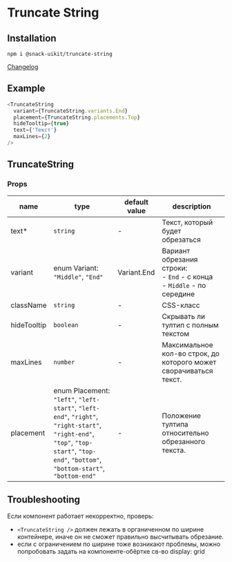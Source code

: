 # Truncate String

## Installation
`npm i @snack-uikit/truncate-string`

[Changelog](./CHANGELOG.md)

## Example 

```typescript jsx
<TruncateString
  variant={TruncateString.variants.End}
  placement={TruncateString.placements.Top}
  hideTooltip={true}
  text={'Текст'}
  maxLines={2}
/>
```

[//]: DOCUMENTATION_SECTION_START
[//]: THIS_SECTION_IS_AUTOGENERATED_PLEASE_DONT_EDIT_IT
## TruncateString
### Props
| name | type | default value | description |
|------|------|---------------|-------------|
| text* | `string` | - | Текст, который будет обрезаться |
| variant | enum Variant: `"Middle"`, `"End"` | Variant.End | Вариант обрезания строки: <br> - `End` - с конца <br> - `Middle` - по середине |
| className | `string` | - | CSS-класс |
| hideTooltip | `boolean` | - | Скрывать ли тултип с полным текстом |
| maxLines | `number` | - | Максимальное кол-во строк, до которого может сворачиваться текст. |
| placement | enum Placement: `"left"`, `"left-start"`, `"left-end"`, `"right"`, `"right-start"`, `"right-end"`, `"top"`, `"top-start"`, `"top-end"`, `"bottom"`, `"bottom-start"`, `"bottom-end"` | - | Положение тултипа относительно обрезанного текста. |


[//]: DOCUMENTATION_SECTION_END

## Troubleshooting

Если компонент работает некорректно, проверь:
* `<TruncateString />` должен лежать в органиченном по ширине контейнере,
  иначе он не сможет правильно высчитывать обрезание.
* если с ограничением по ширине тоже возникают проблемы, можно попробовать 
  задать на компоненте-обёртке св-во display: grid 